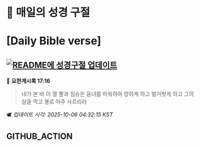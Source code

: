 # 🙏 매일의 성경 구절
# [Daily Bible verse]
## [![README에 성경구절 업데이트](https://github.com/DONGSUKA/first_test/actions/workflows/update-readme-bible.yml/badge.svg)](https://github.com/DONGSUKA/first_test/actions/workflows/update-readme-bible.yml)
<!-- START_BIBLE_VERSE -->
📖 **요한계시록 17:16**
> 네가 본 바 이 열 뿔과 짐승은 음녀를 미워하여 망하게 하고 벌거벗게 하고 그의 살을 먹고 불로 아주 사르리라

🕊️ _업데이트 시각: 2025-10-06 04:32:15 KST_
  <!-- END_BIBLE_VERSE -->
## GITHUB_ACTION

